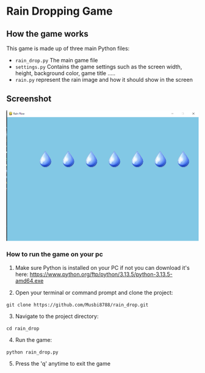 # Rain Dropping Game

## How the game works
This game is made up of three main Python files:
- ``` rain_drop.py ``` The main game file
- ``` settings.py ``` Contains the game settings such as the screen width, height, background color, game title .....
- ``` rain.py ``` represent the rain image and how it should show in the screen

## Screenshot
![screenshot](https://github.com/Musbi8788/rain_drop/blob/main/images/image.png)


### How to run the game on your pc

 1. Make sure  Python is installed on your PC if not you can download it's here: https://www.python.org/ftp/python/3.13.5/python-3.13.5-amd64.exe 

 2. Open your terminal or command prompt and clone the project:

  ``` git clone https://github.com/Musbi8788/rain_drop.git ```


 3. Navigate to the project directory:

  ``` cd rain_drop ``` 


 4. Run the game:
 
  ``` python rain_drop.py ```


 5. Press the 'q' anytime to exit the game
   
   

